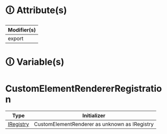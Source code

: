# &#128712; Attribute(s)

| Modifier(s)                            |
|----------------------------------------|
| export |

# &#128712; Variable(s)

# CustomElementRendererRegistration

| Type                        | Initializer                       |
|-----------------------------|-----------------------------------|
| [IRegistry](https://hamedfathi.gitbook.io/aurelia-2-doc-api/kernel/interface/di/iregistry) | CustomElementRenderer as unknown as IRegistry |